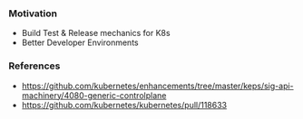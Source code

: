 ### Motivation
- Build Test & Release mechanics for K8s
- Better Developer Environments

### References
- https://github.com/kubernetes/enhancements/tree/master/keps/sig-api-machinery/4080-generic-controlplane
- https://github.com/kubernetes/kubernetes/pull/118633

